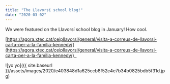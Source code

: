 ```yaml
---
title: "The Llavorsí school blog!"
date: "2020-03-02"
---
```


We were featured on the Llavorsí school blog in January! How cool. 

[https://agora.xtec.cat/ceipllavorsi/general/visita-a-correus-de-llavorsi-carta-per-a-la-familia-kennedy/](https://agora.xtec.cat/ceipllavorsi/general/visita-a-correus-de-llavorsi-carta-per-a-la-familia-kennedy/)    

![yo yo]({{ site.baseurl }}/assets/images/2020/e403848d1a625ccb8f52c4e7b34b0825bdb5f31d.jpg)
